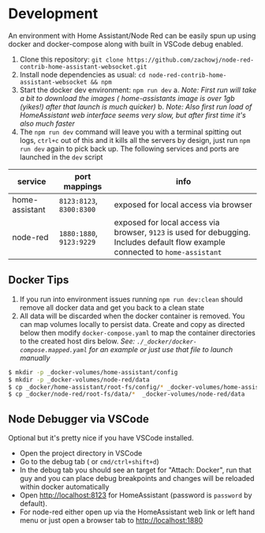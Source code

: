 # Development

An environment with Home Assistant/Node Red can be easily spun up using docker and docker-compose along with built in VSCode debug enabled.

1. Clone this repository: `git clone https://github.com/zachowj/node-red-contrib-home-assistant-websocket.git`
2. Install node dependencies as usual: `cd node-red-contrib-home-assistant-websocket && npm`
3. Start the docker dev environment: `npm run dev`
   a. _Note: First run will take a bit to download the images ( home-assistants image is over 1gb (yikes!) after that launch is much quicker)_
   b. _Note: Also first run load of HomeAssistant web interface seems very slow, but after first time it's also much faster_
4. The `npm run dev` command will leave you with a terminal spitting out logs, `ctrl+c` out of this and it kills all the servers by design, just run `npm run dev` again to pick back up. The following services and ports are launched in the `dev` script

| service        | port mappings            | info                                                                                                                            |
| -------------- | ------------------------ | ------------------------------------------------------------------------------------------------------------------------------- |
| home-assistant | `8123:8123`, `8300:8300` | exposed for local access via browser                                                                                            |
| node-red       | `1880:1880`, `9123:9229` | exposed for local access via browser, `9123` is used for debugging. Includes default flow example connected to `home-assistant` |  |

## Docker Tips

1. If you run into environment issues running `npm run dev:clean` should remove all docker data and get you back to a clean state
2. All data will be discarded when the docker container is removed. You can map volumes locally to persist data. Create and copy as directed below then modify `docker-compose.yaml` to map the container directories to the created host dirs below. _See: `./_docker/docker-compose.mapped.yaml` for an example or just use that file to launch manually_

```bash
$ mkdir -p _docker-volumes/home-assistant/config
$ mkdir -p _docker-volumes/node-red/data
$ cp _docker/home-assistant/root-fs/config/* _docker-volumes/home-assistant/config/
$ cp _docker/node-red/root-fs/data/*  _docker-volumes/node-red/data
```

## Node Debugger via VSCode

Optional but it's pretty nice if you have VSCode installed.

- Open the project directory in VSCode
- Go to the debug tab ( or `cmd/ctrl+shift+d`)
- In the debug tab you should see an target for "Attach: Docker", run that guy and you can place debug breakpoints and changes will be reloaded within docker automatically
- Open [http://localhost:8123](http://localhost:8123) for HomeAssistant (password is `password` by default).
- For node-red either open up via the HomeAssistant web link or left hand menu or just open a browser tab to [http://localhost:1880](http://localhost:1880)
